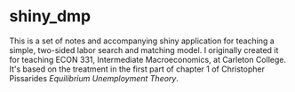 # shiny_dmp

This is a set of notes and accompanying shiny application for teaching a simple, two-sided labor search and matching model.  I originally created it for teaching ECON 331, Intermediate Macroeconomics, at Carleton College.  It's based on the treatment in the first part of chapter 1 of Christopher Pissarides _Equilibrium Unemployment Theory_.

